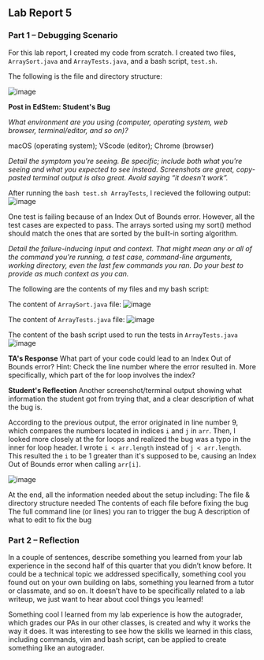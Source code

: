 ## Lab Report 5

### Part 1 – Debugging Scenario
For this lab report, I created my code from scratch. I created two files, `ArraySort.java` and `ArrayTests.java`, and a bash script, `test.sh`.

The following is the file and directory structure:

![image](https://github.com/vinumaradana/cse15l-lab-reports/assets/127369782/f6126154-a78d-4087-9087-5ef32db50e47)

**Post in EdStem: Student's Bug**

*What environment are you using (computer, operating system, web browser, terminal/editor, and so on)?*

macOS (operating system); VScode (editor); Chrome (browser) 

*Detail the symptom you're seeing. Be specific; include both what you're seeing and what you expected to see instead. Screenshots 
are great, copy-pasted terminal output is also great. Avoid saying “it doesn't work”.*

After running the `bash test.sh ArrayTests`, I recieved the following output:  
![image](https://github.com/vinumaradana/cse15l-lab-reports/assets/127369782/80444a56-30ba-4918-b43f-7916b93320a8)

One test is failing because of an Index Out of Bounds error. However, all the test cases are expected to pass. The arrays sorted using my sort() method should match the ones that are sorted by the built-in sorting algorithm. 

*Detail the failure-inducing input and context. That might mean any or all of the command you're running, a test case, command-line arguments, working directory, even the last few commands you ran. Do your best to provide as much context as you can.*

The following are the contents of my files and my bash script:

The content of `ArraySort.java` file: 
![image](https://github.com/vinumaradana/cse15l-lab-reports/assets/127369782/ac009229-7bf2-452a-a4fe-6987946ae7ce)

The content of `ArrayTests.java` file:
![image](https://github.com/vinumaradana/cse15l-lab-reports/assets/127369782/d46cb1ce-4ceb-4edc-9421-630aa34c773c)

The content of the bash script used to run the tests in `ArrayTests.java` 
![image](https://github.com/vinumaradana/cse15l-lab-reports/assets/127369782/498743b5-f76e-454c-8a30-16e9546340b8)

**TA's Response**
What part of your code could lead to an Index Out of Bounds error? Hint: Check the line number where the error resulted in. More specifically, which part of the for loop involves the index?

**Student's Reflection**
Another screenshot/terminal output showing what information the student got from trying that, and a clear description of what the bug is.

According to the previous output, the error originated in line number 9, which compares the numbers located in indices `i` and `j` in `arr`. Then, I looked more closely at the for loops and realized the bug was a typo in the inner for loop header. I wrote `i < arr.length` instead of `j < arr.length`. This resulted the `i` to be 1 greater than it's supposed to be, causing an Index Out of Bounds error when calling `arr[i]`.

![image](https://github.com/vinumaradana/cse15l-lab-reports/assets/127369782/e0c1d45c-3341-4bb9-ad1a-37718feb73bf)


At the end, all the information needed about the setup including:
The file & directory structure needed
The contents of each file before fixing the bug
The full command line (or lines) you ran to trigger the bug
A description of what to edit to fix the bug


### Part 2 – Reflection
In a couple of sentences, describe something you learned from your lab experience in the second half of this quarter that you didn’t know before. It could be a technical topic we addressed specifically, something cool you found out on your own building on labs, something you learned from a tutor or classmate, and so on. It doesn’t have to be specifically related to a lab writeup, we just want to hear about cool things you learned!

Something cool I learned from my lab experience is how the autograder, which grades our PAs in our other classes, is created and why it works the way it does. It was interesting to see how the skills we learned in this class, including commands, vim and bash script, can be applied to create something like an autograder. 
